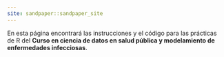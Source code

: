 ```yaml
---
site: sandpaper::sandpaper_site
---
```


En esta página encontrará las instrucciones y el código para las prácticas de R 
del **Curso en ciencia de datos en salud pública y modelamiento de enfermedades infecciosas**.



